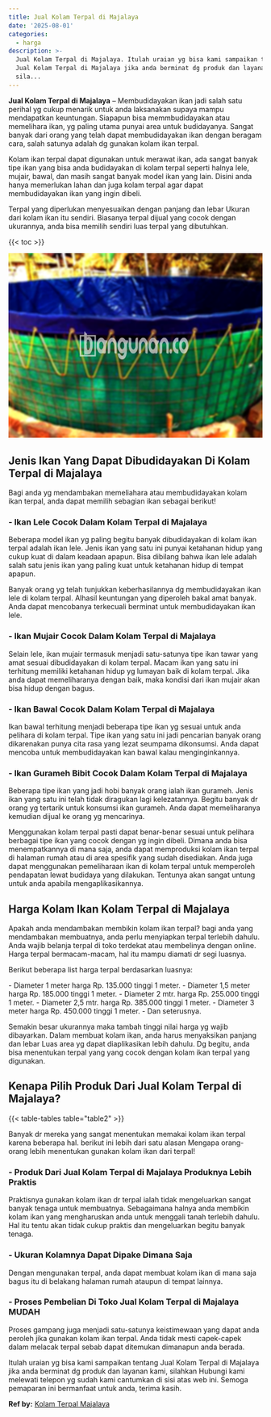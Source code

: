 ```yaml
---
title: Jual Kolam Terpal di Majalaya
date: '2025-08-01'
categories:
  - harga
description: >-
  Jual Kolam Terpal di Majalaya. Itulah uraian yg bisa kami sampaikan tentang
  Jual Kolam Terpal di Majalaya jika anda berminat dg produk dan layanan kami,
  sila...
---
```


**Jual Kolam Terpal di Majalaya** – Membudidayakan ikan jadi salah satu perihal yg cukup menarik untuk anda laksanakan supaya mampu mendapatkan keuntungan. Siapapun bisa memmbudidayakan atau memelihara ikan, yg paling utama punyai area untuk budidayanya. Sangat banyak dari orang yang telah dapat membudidayakan ikan dengan beragam cara, salah satunya adalah dg gunakan kolam ikan terpal.

Kolam ikan terpal dapat digunakan untuk merawat ikan, ada sangat banyak tipe ikan yang bisa anda budidayakan di kolam terpal seperti halnya lele, mujair, bawal, dan masih sangat banyak model ikan yang lain. Disini anda hanya memerlukan lahan dan juga kolam terpal agar dapat membudidayakan ikan yang ingin dibeli.

Terpal yang diperlukan menyesuaikan dengan panjang dan lebar Ukuran dari kolam ikan itu sendiri. Biasanya terpal dijual yang cocok dengan ukurannya, anda bisa memilih sendiri luas terpal yang dibutuhkan.

{{< toc >}}

![Jual Kolam Terpal di Majalaya](/images/jual-kolam-terpal-58.png)

## Jenis Ikan Yang Dapat Dibudidayakan Di Kolam Terpal di Majalaya

Bagi anda yg mendambakan memeliahara atau membudidayakan kolam ikan terpal, anda dapat memilih sebagian ikan sebagai berikut!

### \- Ikan Lele Cocok Dalam Kolam Terpal di Majalaya

Beberapa model ikan yg paling begitu banyak dibudidayakan di kolam ikan terpal adalah ikan lele. Jenis ikan yang satu ini punyai ketahanan hidup yang cukup kuat di dalam keadaan apapun. Bisa dibilang bahwa ikan lele adalah salah satu jenis ikan yang paling kuat untuk ketahanan hidup di tempat apapun.

Banyak orang yg telah tunjukkan keberhasilannya dg membudidayakan ikan lele di kolam terpal. Alhasil keuntungan yang diperoleh bakal amat banyak. Anda dapat mencobanya terkecuali berminat untuk membudidayakan ikan lele.

### \- Ikan Mujair Cocok Dalam Kolam Terpal di Majalaya

Selain lele, ikan mujair termasuk menjadi satu-satunya tipe ikan tawar yang amat sesuai dibudidayakan di kolam terpal. Macam ikan yang satu ini terhitung memiliki ketahanan hidup yg lumayan baik di kolam terpal. Jika anda dapat memeliharanya dengan baik, maka kondisi dari ikan mujair akan bisa hidup dengan bagus.

### \- Ikan Bawal Cocok Dalam Kolam Terpal di Majalaya

Ikan bawal terhitung menjadi beberapa tipe ikan yg sesuai untuk anda pelihara di kolam terpal. Tipe ikan yang satu ini jadi pencarian banyak orang dikarenakan punya cita rasa yang lezat seumpama dikonsumsi. Anda dapat mencoba untuk membudidayakan kan bawal kalau menginginkannya.

### \- Ikan Gurameh Bibit Cocok Dalam Kolam Terpal di Majalaya

Beberapa tipe ikan yang jadi hobi banyak orang ialah ikan gurameh. Jenis ikan yang satu ini telah tidak diragukan lagi kelezatannya. Begitu banyak dr orang yg tertarik untuk konsumsi ikan gurameh. Anda dapat memeliharanya kemudian dijual ke orang yg mencarinya.

Menggunakan kolam terpal pasti dapat benar-benar sesuai untuk pelihara berbagai tipe ikan yang cocok dengan yg ingin dibeli. Dimana anda bisa menempatkannya di mana saja, anda dapat memproduksi kolam ikan terpal di halaman rumah atau di area spesifik yang sudah disediakan. Anda juga dapat menggunakan pemeliharaan ikan di kolam terpal untuk memperoleh pendapatan lewat budidaya yang dilakukan. Tentunya akan sangat untung untuk anda apabila mengaplikasikannya.

## Harga Kolam Ikan Kolam Terpal di Majalaya

Apakah anda mendambakan membikin kolam ikan terpal? bagi anda yang mendambakan membuatnya, anda perlu menyiapkan terpal terlebih dahulu. Anda wajib belanja terpal di toko terdekat atau membelinya dengan online. Harga terpal bermacam-macam, hal itu mampu diamati dr segi luasnya.

Berikut beberapa list harga terpal berdasarkan luasnya:

\- Diameter 1 meter harga Rp. 135.000 tinggi 1 meter. - Diameter 1,5 meter harga Rp. 185.000 tinggi 1 meter. - Diameter 2 mtr. harga Rp. 255.000 tinggi 1 meter. - Diameter 2,5 mtr. harga Rp. 385.000 tinggi 1 meter. - Diameter 3 meter harga Rp. 450.000 tinggi 1 meter. - Dan seterusnya.

Semakin besar ukurannya maka tambah tinggi nilai harga yg wajib dibayarkan. Dalam membuat kolam ikan, anda harus menyaksikan panjang dan lebar Luas area yg dapat diaplikasikan lebih dahulu. Dg begitu, anda bisa menentukan terpal yang yang cocok dengan kolam ikan terpal yang digunakan.

## Kenapa Pilih Produk Dari Jual Kolam Terpal di Majalaya?

{{< table-tables table="table2" >}}

Banyak dr mereka yang sangat menentukan memakai kolam ikan terpal karena beberapa hal. berikut ini lebih dari satu alasan Mengapa orang-orang lebih menentukan gunakan kolam ikan dari terpal!

### \- Produk Dari Jual Kolam Terpal di Majalaya Produknya Lebih Praktis

Praktisnya gunakan kolam ikan dr terpal ialah tidak mengeluarkan sangat banyak tenaga untuk membuatnya. Sebagaimana halnya anda membikin kolam ikan yang mengharuskan anda untuk menggali tanah terlebih dahulu. Hal itu tentu akan tidak cukup praktis dan mengeluarkan begitu banyak tenaga.

### \- Ukuran Kolamnya Dapat Dipake Dimana Saja

Dengan mengunakan terpal, anda dapat membuat kolam ikan di mana saja bagus itu di belakang halaman rumah ataupun di tempat lainnya.

### \- Proses Pembelian Di Toko Jual Kolam Terpal di Majalaya MUDAH

Proses gampang juga menjadi satu-satunya keistimewaan yang dapat anda peroleh jika gunakan kolam ikan terpal. Anda tidak mesti capek-capek dalam melacak terpal sebab dapat ditemukan dimanapun anda berada.

Itulah uraian yg bisa kami sampaikan tentang Jual Kolam Terpal di Majalaya jika anda berminat dg produk dan layanan kami, silahkan Hubungi kami melewati telepon yg sudah kami cantumkan di sisi atas web ini. Semoga pemaparan ini bermanfaat untuk anda, terima kasih.

**Ref by:** [Kolam Terpal Majalaya](https://id.wikipedia.org/wiki/Kolam)
